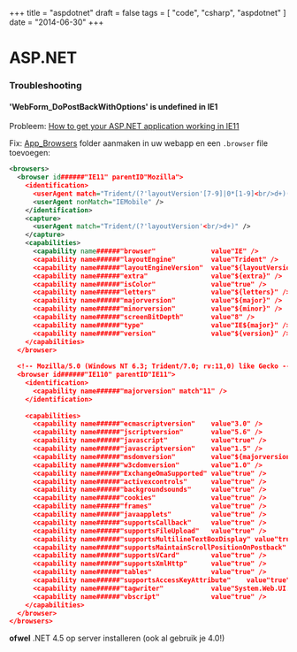 +++
title = "aspdotnet"
draft = false
tags = [
    "code",
    "csharp",
    "aspdotnet"
]
date = "2014-06-30"
+++
# ASP.NET 

### Troubleshooting 

#### 'WebForm_DoPostBackWithOptions' is undefined in IE1 

Probleem: [How to get your ASP.NET application working in IE11](http://blogs.telerik.com/aspnet-ajax/posts/13-12-19/how-to-get-your-asp.net-application-working-in-ie11)

Fix: [App_Browsers](http://www.shubho.net/2011/01/what-is-appbrowsers-folder-in-aspnet.html) folder aanmaken in uw webapp en een `.browser` file toevoegen:

```xml
<browsers>
  <browser id######"IE11" parentID"Mozilla">
    <identification>
      <userAgent match="Trident/(?'layoutVersion'[7-9]|0*[1-9]<br/>d+)(<br/>.<br/>d+)?;(.*;)?<br/>s*rv:(?'version'(?'major'<br/>d+)(<br/>.(?'minor'<br/>d+)))" />
      <userAgent nonMatch="IEMobile" />
    </identification>
    <capture>
      <userAgent match="Trident/(?'layoutVersion'<br/>d+)" />
    </capture>
    <capabilities>
      <capability name######"browser"              value"IE" />
      <capability name######"layoutEngine"         value"Trident" />
      <capability name######"layoutEngineVersion"  value"${layoutVersion}" />
      <capability name######"extra"                value"${extra}" />
      <capability name######"isColor"              value"true" />
      <capability name######"letters"              value"${letters}" />
      <capability name######"majorversion"         value"${major}" />
      <capability name######"minorversion"         value"${minor}" />
      <capability name######"screenBitDepth"       value"8" />
      <capability name######"type"                 value"IE${major}" />
      <capability name######"version"              value"${version}" />
    </capabilities>
  </browser>
  
  <!-- Mozilla/5.0 (Windows NT 6.3; Trident/7.0; rv:11,0) like Gecko -->
  <browser id######"IE110" parentID"IE11">
    <identification>
      <capability name######"majorversion" match"11" />
    </identification>
  
    <capabilities>
      <capability name######"ecmascriptversion"    value"3.0" />
      <capability name######"jscriptversion"       value"5.6" />
      <capability name######"javascript"           value"true" />
      <capability name######"javascriptversion"    value"1.5" />
      <capability name######"msdomversion"         value"${majorversion}.${minorversion}" />
      <capability name######"w3cdomversion"        value"1.0" />
      <capability name######"ExchangeOmaSupported" value"true" />
      <capability name######"activexcontrols"      value"true" />
      <capability name######"backgroundsounds"     value"true" />
      <capability name######"cookies"              value"true" />
      <capability name######"frames"               value"true" />
      <capability name######"javaapplets"          value"true" />
      <capability name######"supportsCallback"     value"true" />
      <capability name######"supportsFileUpload"   value"true" />
      <capability name######"supportsMultilineTextBoxDisplay" value"true" />
      <capability name######"supportsMaintainScrollPositionOnPostback" value"true" />
      <capability name######"supportsVCard"        value"true" />
      <capability name######"supportsXmlHttp"      value"true" />
      <capability name######"tables"               value"true" />
      <capability name######"supportsAccessKeyAttribute"    value"true" />
      <capability name######"tagwriter"            value"System.Web.UI.HtmlTextWriter" />
      <capability name######"vbscript"             value"true" />
    </capabilities>
  </browser>
</browsers>
```

**ofwel** .NET 4.5 op server installeren (ook al gebruik je 4.0!)